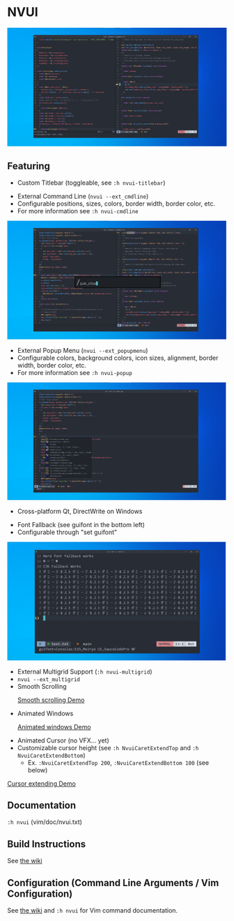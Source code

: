 # NVUI
![first](assets/display/1.png)

## Featuring
<ul>
<li> Custom Titlebar (toggleable, see <code>:h nvui-titlebar</code>)</li>
</ul>
<ul>
<li> External Command Line (<code>nvui --ext_cmdline</code>)</li>
<li> Configurable positions, sizes, colors, border width, border color, etc.</li>
<li> For more information see <code>:h nvui-cmdline</code></li>
</ul>

![ext_cmdline](assets/display/2.png)
<ul>
<li> External Popup Menu (<code>nvui --ext_popupmenu</code>)</li>
<li> Configurable colors, background colors, icon sizes, alignment, border width, border color, etc.</li>
<li> For more information see <code>:h nvui-popup</code></li>
</ul>

![ext_popupmenu](assets/display/3.png)
<ul>
<li> Cross-platform Qt, DirectWrite on Windows</li>
</ul>
<ul>
<li> Font Fallback (see guifont in the bottom left)</li>
<li> Configurable through "set guifont"</li>
</ul>

![fallback](assets/display/4.png)


<ul>
<li> External Multigrid Support (<code>:h nvui-multigrid</code>) </li>
<li> <code>nvui --ext_multigrid</code></li>
<li> Smooth Scrolling </li>

[Smooth scrolling Demo](https://user-images.githubusercontent.com/64917719/131388187-7807833e-0fce-4db2-a25e-1e6ac7d48aed.mp4)

<li> Animated Windows</li>

[Animated windows Demo](https://user-images.githubusercontent.com/64917719/131388158-84783f63-0e43-45e7-8b9d-7e0d85649cb3.mp4)

<li> Animated Cursor (no VFX... yet) </li>
<li> Customizable cursor height (see <code>:h NvuiCaretExtendTop</code>
and <code>:h NvuiCaretExtendBottom</code>)
  <ul>
    <li> Ex. <code>:NvuiCaretExtendTop 200</code>, <code>:NvuiCaretExtendBottom 100</code> (see below)</li>
  </ul>
</ul>

[Cursor extending Demo](https://user-images.githubusercontent.com/64917719/131388133-379a32ae-1b36-4dc2-aee9-4303c20dc764.mp4)

## Documentation
<code>:h nvui</code> (vim/doc/nvui.txt)

## Build Instructions
See [the wiki](https://github.com/rohit-px2/nvui/wiki#build-instructions)

## Configuration (Command Line Arguments / Vim Configuration)
See [the wiki](https://github.com/rohit-px2/nvui/wiki#configuration-options)
and `:h nvui` for Vim command documentation.
